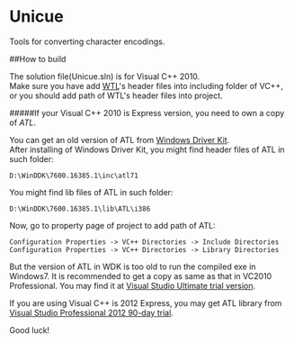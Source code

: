 Unicue
======

Tools for converting character encodings.

##How to build

The solution file(Unicue.sln) is for Visual C++ 2010.  
Make sure you have add [WTL](http://sourceforge.net/projects/wtl/files/WTL%208.1/)'s header files into including folder of VC++, or 
you should add path of WTL's header files into project.

#####If your Visual C++ 2010 is Express version, you need to own a copy of *ATL*.

You can get an old version of ATL from [Windows Driver Kit](http://msdn.microsoft.com/en-us/library/windows/hardware/hh852362.aspx).  
After installing of Windows Driver Kit, you might find header files of ATL in such folder:

    D:\WinDDK\7600.16385.1\inc\atl71

You might find lib files of ATL in such folder:

    D:\WinDDK\7600.16385.1\lib\ATL\i386

Now, go to property page of project to add path of ATL:

    Configuration Properties -> VC++ Directories -> Include Directories
    Configuration Properties -> VC++ Directories -> Library Directories

But the version of ATL in WDK is too old to run the compiled exe in Windows7. It is recommended to get a copy as same as that in VC2010 Professional.
You may find it at [Visual Studio Ultimate trial version](http://download.microsoft.com/download/2/4/7/24733615-AA11-42E9-8883-E28CDCA88ED5/X16-42552VS2010UltimTrial1.iso).

If you are using Visual C++ is 2012 Express, you may get ATL library from [Visual Studio Professional 2012 90-day trial](http://www.microsoft.com/visualstudio/eng/downloads).

Good luck!

